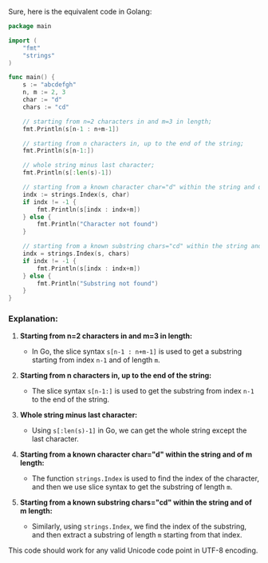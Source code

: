  Sure, here is the equivalent code in Golang:

```go
package main

import (
	"fmt"
	"strings"
)

func main() {
	s := "abcdefgh"
	n, m := 2, 3
	char := "d"
	chars := "cd"

	// starting from n=2 characters in and m=3 in length;
	fmt.Println(s[n-1 : n+m-1])

	// starting from n characters in, up to the end of the string;
	fmt.Println(s[n-1:])

	// whole string minus last character;
	fmt.Println(s[:len(s)-1])

	// starting from a known character char="d" within the string and of m length;
	indx := strings.Index(s, char)
	if indx != -1 {
		fmt.Println(s[indx : indx+m])
	} else {
		fmt.Println("Character not found")
	}

	// starting from a known substring chars="cd" within the string and of m length.
	indx = strings.Index(s, chars)
	if indx != -1 {
		fmt.Println(s[indx : indx+m])
	} else {
		fmt.Println("Substring not found")
	}
}
```

### Explanation:
1. **Starting from n=2 characters in and m=3 in length:**
   - In Go, the slice syntax `s[n-1 : n+m-1]` is used to get a substring starting from index `n-1` and of length `m`.

2. **Starting from n characters in, up to the end of the string:**
   - The slice syntax `s[n-1:]` is used to get the substring from index `n-1` to the end of the string.

3. **Whole string minus last character:**
   - Using `s[:len(s)-1]` in Go, we can get the whole string except the last character.

4. **Starting from a known character char="d" within the string and of m length:**
   - The function `strings.Index` is used to find the index of the character, and then we use slice syntax to get the substring of length `m`.

5. **Starting from a known substring chars="cd" within the string and of m length:**
   - Similarly, using `strings.Index`, we find the index of the substring, and then extract a substring of length `m` starting from that index.

This code should work for any valid Unicode code point in UTF-8 encoding.
